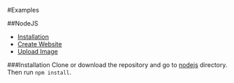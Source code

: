 #Examples

##NodeJS
- [Installation](#installation)
- [Create Website](./nodejs/create-website.jsx)
- [Upload Image](./nodejs/upload-image.jsx)

###Installation
Clone or download the repository and go to [nodejs](./nodejs) directory. Then run `npm install`.